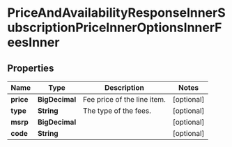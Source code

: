 

# PriceAndAvailabilityResponseInnerSubscriptionPriceInnerOptionsInnerFeesInner


## Properties

| Name | Type | Description | Notes |
|------------ | ------------- | ------------- | -------------|
|**price** | **BigDecimal** | Fee price of the line item. |  [optional] |
|**type** | **String** | The type of the fees. |  [optional] |
|**msrp** | **BigDecimal** |  |  [optional] |
|**code** | **String** |  |  [optional] |



